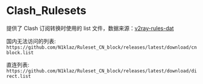 # Clash_Rulesets
提供了 Clash 订阅转换时使用的 list 文件，数据来源：[v2ray-rules-dat
](https://github.com/Loyalsoldier/v2ray-rules-dat)

国内无法访问的列表:  
`https://github.com/N1klaz/Ruleset_CN_block/releases/latest/download/cnblock.list`

直连列表:  
`https://github.com/N1klaz/Ruleset_CN_block/releases/latest/download/direct.list`
